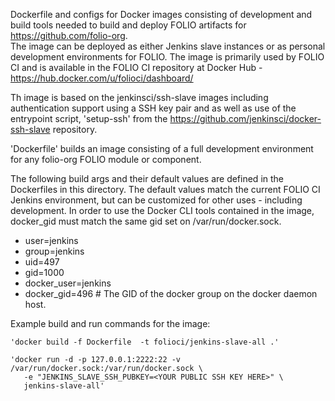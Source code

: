 
Dockerfile and configs for Docker images consisting of development and build 
tools needed to build and deploy FOLIO artifacts for https://github.com/folio-org.  
The image can be deployed as either Jenkins slave instances or as personal development 
environments for FOLIO.  The image is primarily used by FOLIO CI and is available
in the FOLIO CI repository at Docker Hub - https://hub.docker.com/u/folioci/dashboard/

Th image is based on the jenkinsci/ssh-slave images including authentication support
using a SSH key pair and as well as use of the entrypoint script, 'setup-ssh' from the 
https://github.com/jenkinsci/docker-ssh-slave repository.

'Dockerfile' builds an image consisting of a full development environment for any
folio-org FOLIO module or component.  

The following build args and their default values are defined in the Dockerfiles
in this directory.  The default values match the current FOLIO CI Jenkins environment,
but can be customized for other uses - including development. In order to use the
Docker CLI tools contained in the image, docker_gid must match the same gid set on
/var/run/docker.sock.


 * user=jenkins
 * group=jenkins
 * uid=497
 * gid=1000
 * docker_user=jenkins
 * docker_gid=496  # The GID of the docker group on the docker daemon host.

Example build and run commands for the image:

```
'docker build -f Dockerfile  -t folioci/jenkins-slave-all .'

'docker run -d -p 127.0.0.1:2222:22 -v /var/run/docker.sock:/var/run/docker.sock \
   -e "JENKINS_SLAVE_SSH_PUBKEY=<YOUR PUBLIC SSH KEY HERE>" \
   jenkins-slave-all'
```
